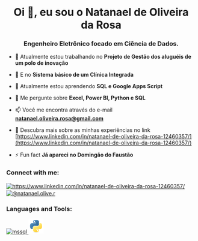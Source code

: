 <h1 align="center">Oi 👋, eu sou o Natanael de Oliveira da Rosa</h1>
<h3 align="center">Engenheiro Eletrônico focado em Ciência de Dados.</h3>

- 🔭 Atualmente estou trabalhando no **Projeto de Gestão dos aluguéis de um polo de inovação**

- 🔭 E no **Sistema básico de um Clínica Integrada**
  
- 🌱 Atualmente estou aprendendo **SQL e Google Apps Script**

- 💬 Me pergunte sobre **Excel, Power BI, Python e SQL**

- 📫 Você me encontra através do e-mail **natanael.oliveira.rosa@gmail.com**

- 📄 Descubra mais sobre as minhas experiências no link [https://www.linkedin.com/in/natanael-de-oliveira-da-rosa-12460357/](https://www.linkedin.com/in/natanael-de-oliveira-da-rosa-12460357/)

- ⚡ Fun fact **Já apareci no Domingão do Faustão**

<h3 align="left">Connect with me:</h3>
<p align="left">
<a href="https://linkedin.com/in/https://www.linkedin.com/in/natanael-de-oliveira-da-rosa-12460357/" target="blank"><img align="center" src="https://raw.githubusercontent.com/rahuldkjain/github-profile-readme-generator/master/src/images/icons/Social/linked-in-alt.svg" alt="https://www.linkedin.com/in/natanael-de-oliveira-da-rosa-12460357/" height="30" width="40" /></a>
<a href="https://instagram.com/@natanael.olive.r" target="blank"><img align="center" src="https://raw.githubusercontent.com/rahuldkjain/github-profile-readme-generator/master/src/images/icons/Social/instagram.svg" alt="@natanael.olive.r" height="30" width="40" /></a>
</p>

<h3 align="left">Languages and Tools:</h3>
<p align="left"> <a href="https://www.microsoft.com/en-us/sql-server" target="_blank" rel="noreferrer"> <img src="https://www.svgrepo.com/show/303229/microsoft-sql-server-logo.svg" alt="mssql" width="40" height="40"/> </a> <a href="https://www.python.org" target="_blank" rel="noreferrer"> <img src="https://raw.githubusercontent.com/devicons/devicon/master/icons/python/python-original.svg" alt="python" width="40" height="40"/> </a> </p>
<!---
<p><img align="center" src="https://github-readme-stats.vercel.app/api/top-langs?username=natanaeloliver&show_icons=true&locale=en&layout=compact" alt="natanaeloliver" /></p>
--->

<!---
natanaeloliver/natanaeloliver is a ✨ special ✨ repository because its `README.md` (this file) appears on your GitHub profile.
You can click the Preview link to take a look at your changes.
--->
